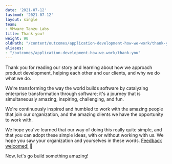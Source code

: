 ```yaml
---
date: '2021-07-12'
lastmod: '2021-07-12'
layout: single
team:
- VMware Tanzu Labs
title: Thank you!
weight: 90
oldPath: "/content/outcomes/application-development-how-we-work/thank-you.md"
aliases:
- "/outcomes/application-development-how-we-work/thank-you"
---
```


Thank you for reading our story and learning about how we approach product development, helping each other and our clients, and why we do what we do. 

We're transforming the way the world builds software by catalyzing enterprise transformation through software; it's a journey that is simultaneously amazing, inspiring, challenging, and fun. 

We're continuously inspired and humbled to work with the amazing people that join our organization, and the amazing clients we have the opportunity to work with.

We hope you've learned that our way of doing this really quite simple, and that you can adopt these simple ideas, with or without working with us. We hope you saw your organization and yourselves in these words. [Feedback welcomed!](https://github.com/vmware-tanzu/tanzu-dev-portal/issues) 🔬 

Now, let's go build something amazing!